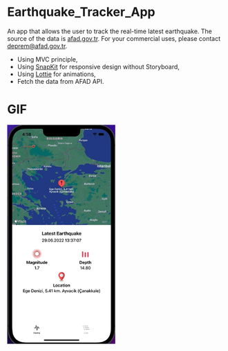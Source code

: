 # Earthquake_Tracker_App

An app that allows the user to track the real-time latest earthquake. The source of the data is [afad.gov.tr](https://afad.gov.tr/). For your commercial uses, please contact deprem@afad.gov.tr.

- Using MVC principle,
- Using [SnapKit](https://github.com/SnapKit/SnapKit) for responsive design without Storyboard,
- Using [Lottie](https://github.com/airbnb/lottie-ios) for animations,
- Fetch the data from AFAD API.

# GIF
<img src="https://github.com/MutluClkn/Earthquake_Tracker_App/blob/main/SS/app.gif " width="250">
